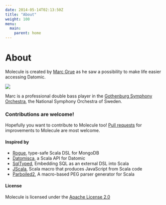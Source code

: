 ```yaml
---
date: 2014-05-14T02:13:50Z
title: "About"
weight: 100
menu:
  main:
    parent: home
---
```


# About

Molecule is created by [Marc Grue](http://marcgrue.com) as he saw a possibility to make life easier accessing Datomic. 

![](/img/mg.jpg)

Marc is a professional double bass player in the [Gothenburg Symphony Orchestra](http://www.gso.se/en/page/Gothenburg-Symphony/About-The-Orchestra), the National Symphony Orchestra of Sweden.

### Contributions are welcome!

Hopefully you want to contribute to Molecule too! [Pull requests](https://github.com/scalamolecule/molecule/pulls) for improvements to Molecule are most welcome.

#### Inspired by
- [Rogue](https://github.com/foursquare/rogue), type-safe Scala DSL for MongoDB
- [Datomisca](https://github.com/pellucidanalytics/datomisca), a Scala API for Datomic
- [SqlTyped](https://github.com/jonifreeman/sqltyped), Embedding SQL as an external DSL into Scala
- [JScala](https://github.com/nau/jscala), Scala macro that produces JavaScript from Scala code
- [Parboiled2](https://github.com/sirthias/parboiled2), A macro-based PEG parser generator for Scala

#### License
Molecule is licensed under the [Apache License 2.0](http://en.wikipedia.org/wiki/Apache_license)